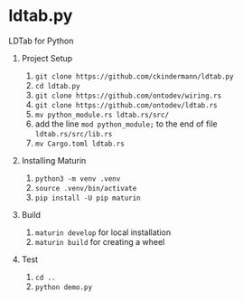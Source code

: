 # ldtab.py 

LDTab for Python

1. Project Setup
    1. `git clone https://github.com/ckindermann/ldtab.py`
    2. `cd ldtab.py`
    3. `git clone https://github.com/ontodev/wiring.rs`
    4. `git clone https://github.com/ontodev/ldtab.rs`
    5. `mv python_module.rs ldtab.rs/src/`
    6. add the line `mod python_module;` to the end of file `ldtab.rs/src/lib.rs`
    7. `mv Cargo.toml ldtab.rs` 

2. Installing Maturin 

    1. `python3 -m venv .venv`
    2. `source .venv/bin/activate`
    3. `pip install -U pip maturin`

3. Build
    1. `maturin develop` for local installation
    2. `maturin build` for creating a wheel

4. Test
    1. `cd ..`
    2. `python demo.py`


